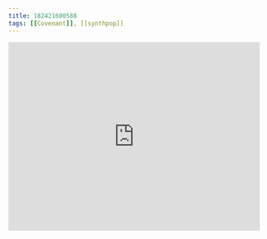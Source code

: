 ```yaml
---
title: 182421600588
tags: [[Covenant]], [[synthpop]]
---
```

<iframe allow="accelerometer; autoplay; clipboard-write; encrypted-media; gyroscope; picture-in-picture" allowfullscreen="" frameborder="0" height="375" id="youtube_iframe" src="https://www.youtube.com/embed/7eDkFlVSwnk?feature=oembed&amp;enablejsapi=1&amp;origin=https://safe.txmblr.com&amp;wmode=opaque" width="500"></iframe>